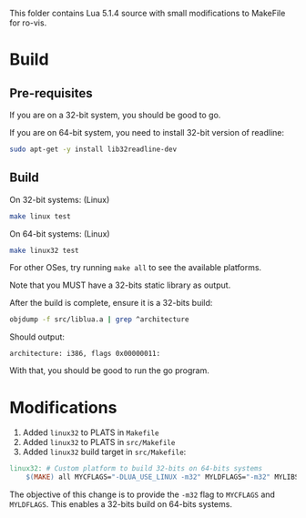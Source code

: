 This folder contains Lua 5.1.4 source with small modifications to MakeFile for ro-vis.

# Build

## Pre-requisites
If you are on a 32-bit system, you should be good to go.

If you are on 64-bit system, you need to install 32-bit version of readline:

```bash
sudo apt-get -y install lib32readline-dev
```


## Build

On 32-bit systems: (Linux)
```bash
make linux test
```

On 64-bit systems: (Linux)
```bash
make linux32 test
```

For other OSes, try running `make all` to see the available platforms.

Note that you MUST have a 32-bits static library as output.

After the build is complete, ensure it is a 32-bits build:

```bash
objdump -f src/liblua.a | grep ^architecture
```

Should output:

```
architecture: i386, flags 0x00000011:
```

With that, you should be good to run the go program.


# Modifications

1. Added `linux32` to PLATS in `Makefile`
2. Added `linux32` to PLATS in `src/Makefile`
3. Added `linux32` build target in `src/Makefile`:

```makefile
linux32: # Custom platform to build 32-bits on 64-bits systems
	$(MAKE) all MYCFLAGS="-DLUA_USE_LINUX -m32" MYLDFLAGS="-m32" MYLIBS="-Wl,-E -ldl -lreadline -lhistory -lncurses"

```

The objective of this change is to provide the `-m32` flag to `MYCFLAGS` and `MYLDFLAGS`.
This enables a 32-bits build on 64-bits systems.
